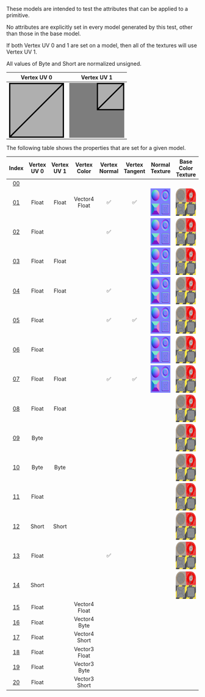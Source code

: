 These models are intended to test the attributes that can be applied to a primitive.  

No attributes are explicitly set in every model generated by this test, other than those in the base model.  

If both Vertex UV 0 and 1 are set on a model, then all of the textures will use Vertex UV 1.

All values of Byte and Short are normalized unsigned.

 Vertex UV 0 |  Vertex UV 1
:---: | :---:
<img src="./Icon_UVspace0.png" height="144" width="144" align="middle"> | <img src="./Icon_UVspace1.png" height="144" width="144" align="middle">

The following table shows the properties that are set for a given model.  


Index | Vertex UV 0 | Vertex UV 1 | Vertex Color | Vertex Normal | Vertex Tangent | Normal Texture | Base Color Texture
:---: | :---: | :---: | :---: | :---: | :---: | :---: | :---:
[00](./Primitive_Attribute_00.gltf) |   |   |   |   |   |   |  
[01](./Primitive_Attribute_01.gltf) | Float | Float | Vector4 Float | :white_check_mark: | :white_check_mark: | <img src="./Texture_normal.png" height="72" width="72" align="middle"> | <img src="./Texture_baseColor.png" height="72" width="72" align="middle">
[02](./Primitive_Attribute_02.gltf) | Float |   |   | :white_check_mark: |   | <img src="./Texture_normal.png" height="72" width="72" align="middle"> | <img src="./Texture_baseColor.png" height="72" width="72" align="middle">
[03](./Primitive_Attribute_03.gltf) | Float | Float |   |   |   | <img src="./Texture_normal.png" height="72" width="72" align="middle"> | <img src="./Texture_baseColor.png" height="72" width="72" align="middle">
[04](./Primitive_Attribute_04.gltf) | Float | Float |   | :white_check_mark: |   | <img src="./Texture_normal.png" height="72" width="72" align="middle"> | <img src="./Texture_baseColor.png" height="72" width="72" align="middle">
[05](./Primitive_Attribute_05.gltf) | Float |   |   | :white_check_mark: | :white_check_mark: | <img src="./Texture_normal.png" height="72" width="72" align="middle"> | <img src="./Texture_baseColor.png" height="72" width="72" align="middle">
[06](./Primitive_Attribute_06.gltf) | Float |   |   |   |   | <img src="./Texture_normal.png" height="72" width="72" align="middle"> | <img src="./Texture_baseColor.png" height="72" width="72" align="middle">
[07](./Primitive_Attribute_07.gltf) | Float | Float |   | :white_check_mark: | :white_check_mark: | <img src="./Texture_normal.png" height="72" width="72" align="middle"> | <img src="./Texture_baseColor.png" height="72" width="72" align="middle">
[08](./Primitive_Attribute_08.gltf) | Float | Float |   |   |   |   | <img src="./Texture_baseColor.png" height="72" width="72" align="middle">
[09](./Primitive_Attribute_09.gltf) | Byte |   |   |   |   |   | <img src="./Texture_baseColor.png" height="72" width="72" align="middle">
[10](./Primitive_Attribute_10.gltf) | Byte | Byte |   |   |   |   | <img src="./Texture_baseColor.png" height="72" width="72" align="middle">
[11](./Primitive_Attribute_11.gltf) | Float |   |   |   |   |   | <img src="./Texture_baseColor.png" height="72" width="72" align="middle">
[12](./Primitive_Attribute_12.gltf) | Short | Short |   |   |   |   | <img src="./Texture_baseColor.png" height="72" width="72" align="middle">
[13](./Primitive_Attribute_13.gltf) | Float |   |   | :white_check_mark: |   |   | <img src="./Texture_baseColor.png" height="72" width="72" align="middle">
[14](./Primitive_Attribute_14.gltf) | Short |   |   |   |   |   | <img src="./Texture_baseColor.png" height="72" width="72" align="middle">
[15](./Primitive_Attribute_15.gltf) | Float |   | Vector4 Float |   |   |   |  
[16](./Primitive_Attribute_16.gltf) | Float |   | Vector4 Byte |   |   |   |  
[17](./Primitive_Attribute_17.gltf) | Float |   | Vector4 Short |   |   |   |  
[18](./Primitive_Attribute_18.gltf) | Float |   | Vector3 Float |   |   |   |  
[19](./Primitive_Attribute_19.gltf) | Float |   | Vector3 Byte |   |   |   |  
[20](./Primitive_Attribute_20.gltf) | Float |   | Vector3 Short |   |   |   |  
 
